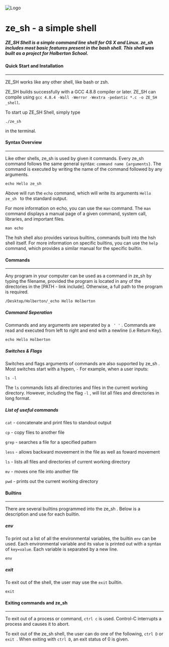 ![Logo](https://pbs.twimg.com/media/C93xIaaUwAAAM99?format=jpg&name=small)

 # ze_sh - a simple shell

##### ZE_SH  Shell is a simple command line shell for OS X and Linux. ze_sh  includes most basic features present in the bash shell. This shell was built as a project for Holberton School.

#### Quick Start and Installation

------

ZE_SH  works like any other shell, like bash or zsh.

ZE_SH  builds successfully with a GCC 4.8.8 compiler or later. ZE_SH  can compile using `gcc 4.8.4 -Wall -Werror -Wextra -pedantic *.c -o ZE_SH _shell`.

To start up ZE_SH  Shell, simply type
```
./ze_sh
```
in the terminal.

#### Syntax Overview

------

Like other shells, ze_sh  is used by given it commands. Every ze_sh  command follows the same general syntax: `command name {arguments}`. The command is executed by writing the name of the command followed by any arguments.

```
echo Hello ze_sh 
```

Above will run the `echo` command, which will write its arguments `Hello ze_sh ` to  the standard output.

For more information on echo, you can use the `man` command. The `man` command displays a manual page of a given command, system call, libraries, and important files.

```
man echo
```

The hsh shell also provides various builtins, commands built into the hsh shell itself. For more information on specific builtins, you can use the `help` command, which provides a similar manual for the specific builtin.


#### Commands

------

Any program in your computer can be used as a command in ze_sh  by typing the filename, provided the program is located in any of the directories in the [PATH - link include]. Otherwise, a full path to the program is required.

```
/Desktop/Holberton/_echo Hello Holberton
```

##### Command Seperation

Commands and any arguments are seperated by a ` ' '` . Commands are read and executed from left to right and end with a newline (i.e Return Key).

```
echo Hello Holberton
```
##### Switches & Flags

Switches and flags arguments of commands are also supported by ze_sh . Most switches start with a hypen, `-`  For example, when a user inputs:

```
ls -l
```

The `ls` commands lists all directories and files in the current working directory. However, including the flag `-l` , will list all files and directories in long format.

##### List of useful commands

`cat` - concatenate and print files to standout output

`cp` - copy files to another file

`grep` - searches a file for a specified pattern

`less` - allows backward moveement in the file as well as foward movement

`ls` - lists all files and directories of current working directory

`mv` - moves one file into another file

`pwd` - prints out the current working directory

#### Builtins

------

There are several builtins programmed into the ze_sh . Below is a description and use for each builtin.

##### env

To print out a list of all the environmental variables, the builtin `env` can be used. Each environmental variable and its value is printed out with a syntax of `key=value`. Each variable is separated by a new line.
```
env
```
##### exit

To exit out of the shell, the user may use the `exit` builtin.

```
exit
```

#### Exiting commands and ze_sh 

------

To exit out of a process or command, `ctrl c` is used. Control-C interrupts a process and causes it to abort.

To exit out of the ze_sh  shell, the user can do one of the following, `ctrl D` or `exit `. When exiting with `ctrl D`, an exit status of 0 is given.